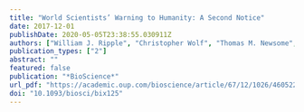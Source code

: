 ```yaml
---
title: "World Scientists’ Warning to Humanity: A Second Notice"
date: 2017-12-01
publishDate: 2020-05-05T23:38:55.030911Z
authors: ["William J. Ripple", "Christopher Wolf", "Thomas M. Newsome", "Mauro Galetti", "Mohammed Alamgir", "Eileen Crist", "Mahmoud I. Mahmoud", "William F. Laurance", "Anthony J. Richardson"]
publication_types: ["2"]
abstract: ""
featured: false
publication: "*BioScience*"
url_pdf: "https://academic.oup.com/bioscience/article/67/12/1026/4605229"
doi: "10.1093/biosci/bix125"
---
```


